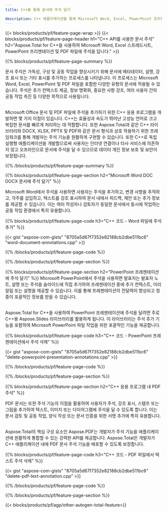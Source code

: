 ```yaml
---
title: C++를 통해 문서에 주석 달기 

description: C++ 애플리케이션을 통해 Microsoft Word, Excel, PowerPoint 프리젠테이션 및 PDF 파일에 주석을 답니다. 주석을 쉽게 관리하세요.
---
```


{{< blocks/products/pf/feature-page-wrap >}}
{{< blocks/products/pf/feature-page-header h1="C++ API를 사용한 문서 주석" h2="Aspose.Total for C++을 사용하여 Microsoft Word, Excel 스프레드시트, PowerPoint 프리젠테이션 및 PDF 파일에 주석을 답니다." >}}

{{% blocks/products/pf/feature-page-summary %}}


문서 주석은 가독성, 구성 및 공동 작업을 향상시키기 위해 문서에 메타데이터, 설명, 강조 표시 또는 기타 표시를 추가하는 프로세스를 나타냅니다. 이 프로세스는 Microsoft Word, Excel, PowerPoint 및 PDF 파일을 포함한 다양한 유형의 문서에 적용될 수 있습니다. 주석은 추가 컨텍스트 제공, 정보 명확화, 중요한 사항 강조, 여러 사용자 간의 공동 작업 촉진 등 다양한 목적으로 사용됩니다. <br /><br />

Microsoft Office 문서 및 PDF 파일에 주석을 추가하기 위한 C++ 응용 프로그램을 개발하면 몇 가지 이점이 있습니다. C++는 효율성과 속도가 뛰어난 고성능 언어로 크고 복잡한 문서를 빠르게 처리하는 데 적합합니다. 또한 Aspose.Total과 같은 C++ 라이브러리와 DOCX, XLSX, PPTX 및 PDF와 같은 문서 형식과 상호 작용하기 위한 프레임워크를 통해 개발자는 주석 기능을 원활하게 구현할 수 있습니다. 또한 C++로 독립 실행형 애플리케이션을 개발함으로써 사용자는 인터넷 연결이나 타사 서비스에 의존하지 않고 오프라인으로 문서에 주석을 달 수 있으므로 데이터 개인 정보 보호 및 보안이 보장됩니다. 

{{% /blocks/products/pf/feature-page-summary  %}}

{{% blocks/products/pf/feature-page-section  h2="Microsoft Word DOC DOCX 문서에 주석 달기" %}}

Microsoft Word에서 주석을 사용하면 사용자는 주석을 추가하고, 변경 사항을 추적하고, 각주를 삽입하고, 텍스트를 강조 표시하여 문서 내에서 피드백, 제안 또는 추가 정보를 제공할 수 있습니다. 이는 여러 작성자나 검토자가 동일한 문서에서 동시에 작업하는 공동 작업 환경에서 특히 유용합니다.

{{% blocks/products/pf/feature-page-code h3="C++ 코드 - Word 파일에 주석 추가" %}}

{{< gist "aspose-com-gists" "8705a5d67f7352e82188cb2dbe511bc6" "word-document-annotations.cpp" >}}

{{% /blocks/products/pf/feature-page-code  %}}


{{% /blocks/products/pf/feature-page-section %}}

{{% blocks/products/pf/feature-page-section  h2="PowerPoint 프레젠테이션에 주석 달기" %}}
Microsoft PowerPoint에서 주석을 사용하면 발표자는 발표자 노트, 설명 또는 주석을 슬라이드에 직접 추가하여 프레젠테이션 중에 추가 컨텍스트, 미리 알림 또는 설명을 제공할 수 있습니다. 이를 통해 프레젠테이션의 전달력이 향상되고 청중이 포괄적인 정보를 받을 수 있습니다.<br /><br />

Aspose.Total for C++을 사용하여 PowerPoint 프레젠테이션에 주석을 달려면 주로 C++용 Aspose.Slides 라이브러리를 활용하게 됩니다. 이 라이브러리는 주석 추가 기능을 포함하여 Microsoft PowerPoint 파일 작업을 위한 포괄적인 기능을 제공합니다.<br />

{{% blocks/products/pf/feature-page-code h3="C++ 코드 - PowerPoint 프레젠테이션에서 주석 삭제" %}}

{{< gist "aspose-com-gists" "8705a5d67f7352e82188cb2dbe511bc6" "delete-powerpoint-presentation-annotations.cpp" >}}

{{% /blocks/products/pf/feature-page-code  %}}

{{% /blocks/products/pf/feature-page-section %}}

{{% blocks/products/pf/feature-page-section  h2="C++ 응용 프로그램 내 PDF 주석" %}}

PDF 문서는 또한 주석 기능의 이점을 활용하여 사용자가 주석, 강조 표시, 스탬프 또는 그림을 추가하여 텍스트, 이미지 또는 다이어그램에 주석을 달 수 있도록 합니다. 이는 문서 검토 및 공동 작업, 양식 작성 또는 문서 인증을 위한 서명 추가에 특히 유용합니다. <br /><br />

Aspose.Total의 핵심 구성 요소인 Aspose.PDF는 개발자가 주석 기능을 애플리케이션에 원활하게 통합할 수 있는 강력한 API를 제공합니다. Aspose.Total은 개발자가 C++ 애플리케이션 내에 PDF 문서 주석 기능을 배포할 수 있도록 보장합니다.

{{% blocks/products/pf/feature-page-code h3="C++ 코드 - PDF 파일에서 텍스트 주석 삭제" %}}

{{< gist "aspose-com-gists" "8705a5d67f7352e82188cb2dbe511bc6" "delete-pdf-text-annotation.cpp" >}}

{{% /blocks/products/pf/feature-page-code  %}}

{{% /blocks/products/pf/feature-page-section %}}

{{< blocks/products/pf/agp/other-autogen-total-feature>}}